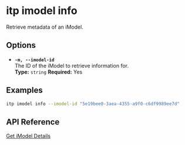 # itp imodel info

Retrieve metadata of an iModel.

## Options

- **`-m, --imodel-id`**  
  The ID of the iModel to retrieve information for.  
  **Type:** `string` **Required:** Yes

## Examples

```bash
itp imodel info --imodel-id "5e19bee0-3aea-4355-a9f0-c6df9989ee7d"
```

## API Reference

[Get iModel Details](https://developer.bentley.com/apis/imodels-v2/operations/get-imodel-details/)
